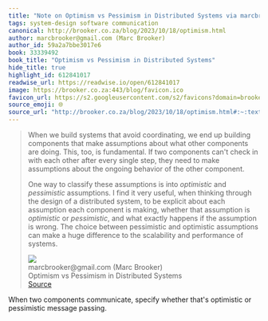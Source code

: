 ```yaml
---
title: "Note on Optimism vs Pessimism in Distributed Systems via marcbrooker@gmail.com (Marc Brooker)"
tags: system-design software communication
canonical: http://brooker.co.za/blog/2023/10/18/optimism.html
author: marcbrooker@gmail.com (Marc Brooker)
author_id: 59a2a7bbe3017e6
book: 33339492
book_title: "Optimism vs Pessimism in Distributed Systems"
hide_title: true
highlight_id: 612841017
readwise_url: https://readwise.io/open/612841017
image: https://brooker.co.za:443/blog/favicon.ico
favicon_url: https://s2.googleusercontent.com/s2/favicons?domain=brooker.co.za
source_emoji: 🌐
source_url: "http://brooker.co.za/blog/2023/10/18/optimism.html#:~:text=When%20we%20build,performance%20of%20systems."
---
```


> When we build systems that avoid coordinating, we end up building components that make assumptions about what other components are doing. This, too, is fundamental. If two components can't check in with each other after every single step, they need to make assumptions about the ongoing behavior of the other component.
> 
> One way to classify these assumptions is into *optimistic* and *pessimistic* assumptions. I find it very useful, when thinking through the design of a distributed system, to be explicit about each assumption each component is making, whether that assumption is *optimistic* or *pessimistic*, and what exactly happens if the assumption is wrong. The choice between pessimistic and optimistic assumptions can make a huge difference to the scalability and performance of systems.
> <div class="quoteback-footer"><div class="quoteback-avatar"><img class="mini-favicon" src="https://s2.googleusercontent.com/s2/favicons?domain=brooker.co.za"></div><div class="quoteback-metadata"><div class="metadata-inner"><span style="display:none">FROM:</span><div aria-label="marcbrooker@gmail.com (Marc Brooker)" class="quoteback-author"> marcbrooker@gmail.com (Marc Brooker)</div><div aria-label="Optimism vs Pessimism in Distributed Systems" class="quoteback-title"> Optimism vs Pessimism in Distributed Systems</div></div></div><div class="quoteback-backlink"><a target="_blank" aria-label="go to the full text of this quotation" rel="noopener" href="http://brooker.co.za/blog/2023/10/18/optimism.html#:~:text=When%20we%20build,performance%20of%20systems." class="quoteback-arrow"> Source</a></div></div>

When two components communicate, specify whether that's optimistic or pessimistic message passing.